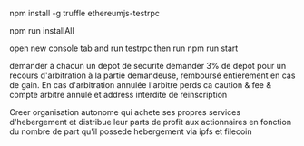 npm install -g truffle ethereumjs-testrpc

npm run installAll

open new console tab and run testrpc
then run npm run start


demander à chacun un depot de securité
demander 3% de depot pour un recours d'arbitration à la partie demandeuse, remboursé entierement en cas de gain.
En cas d'arbitration annulée l'arbitre perds ca caution & fee & compte arbitre annulé et address interdite de reinscription


Creer organisation autonome qui achete ses propres services d'hebergement et distribue leur parts de profit aux actionnaires 
en fonction du nombre de part qu'il possede
hebergement via ipfs et filecoin
